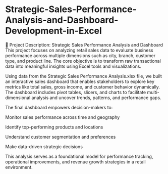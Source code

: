 # Strategic-Sales-Performance-Analysis-and-Dashboard-Development-in-Excel
📄 Project Description: Strategic Sales Performance Analysis and Dashboard
This project focuses on analyzing retail sales data to evaluate business performance across multiple dimensions such as city, branch, customer type, and product line. The core objective is to transform raw transactional data into meaningful insights using Excel tools and visualizations.

Using data from the Strategic Sales Performance Analysis.xlsx file, we built an interactive sales dashboard that enables stakeholders to explore key metrics like total sales, gross income, and customer behavior dynamically. The dashboard includes pivot tables, slicers, and charts to facilitate multi-dimensional analysis and uncover trends, patterns, and performance gaps.

The final dashboard empowers decision-makers to:

Monitor sales performance across time and geography

Identify top-performing products and locations

Understand customer segmentation and preferences

Make data-driven strategic decisions

This analysis serves as a foundational model for performance tracking, operational improvements, and revenue growth strategies in a retail environment.
